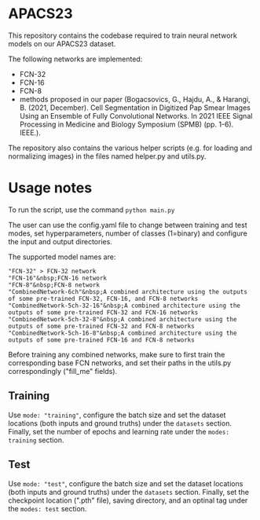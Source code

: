 # APACS23
This repository contains the codebase required to train neural network models on our APACS23 dataset.

The following networks are implemented:
- FCN-32
- FCN-16
- FCN-8
- methods proposed in our paper (Bogacsovics, G., Hajdu, A., & Harangi, B. (2021, December). Cell Segmentation in Digitized Pap Smear Images Using an Ensemble of Fully Convolutional Networks. In 2021 IEEE Signal Processing in Medicine and Biology Symposium (SPMB) (pp. 1-6). IEEE.).

The repository also contains the various helper scripts (e.g. for loading and normalizing images) in the files named helper.py and utils.py.

# Usage notes
To run the script, use the command
`python main.py`

The user can use the config.yaml file to change between training and test modes, set hyperparameters, number of classes (1=binary) and configure the input and output directories.

The supported model names are:
```
"FCN-32" > FCN-32 network
"FCN-16"&nbsp;FCN-16 network
"FCN-8"&nbsp;FCN-8 network
"CombinedNetwork-6ch"&nbsp;A combined architecture using the outputs of some pre-trained FCN-32, FCN-16, and FCN-8 networks
"CombinedNetwork-5ch-32-16"&nbsp;A combined architecture using the outputs of some pre-trained FCN-32 and FCN-16 networks
"CombinedNetwork-5ch-32-8"&nbsp;A combined architecture using the outputs of some pre-trained FCN-32 and FCN-8 networks
"CombinedNetwork-5ch-16-8"&nbsp;A combined architecture using the outputs of some pre-trained FCN-16 and FCN-8 networks
```

Before training any combined networks, make sure to first train the corresponding base FCN networks, and set their paths in the utils.py correspondingly ("fill_me" fields).

## Training

Use `mode: "training"`, configure the batch size and set the dataset locations (both inputs and ground truths) under the `datasets` section. Finally, set the number of epochs and learning rate under the `modes: training` section.

## Test
Use `mode: "test"`, configure the batch size and set the dataset locations (both inputs and ground truths) under the `datasets` section. Finally, set the checkpoint location (".pth" file), saving directory, and an optinal tag under the `modes: test` section.

